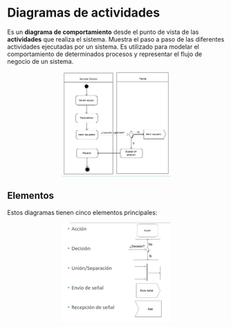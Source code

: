 # Diagramas de actividades

Es un __diagrama de comportamiento__ desde el punto de vista de las __actividades__ que realiza el sistema. Muestra el paso a paso de las diferentes actividades ejecutadas por un sistema. Es utilizado para modelar el comportamiento de determinados procesos y representar el flujo de negocio de un sistema.

<div align=center>
    <img src="../../images/img5.png" alt="elementos" width="50%"/>
</div>


## Elementos

Estos diagramas tienen cinco elementos principales:

<div align=center>
    <img src="../../images/img6.png" alt="elementos" width="50%"/>
</div>